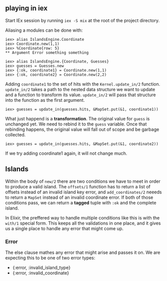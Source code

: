 ## playing in iex

Start IEx session by running `iex -S mix` at the root
of the project directory.

Aliasing a modules can be done with:

```
iex> alias IslandsEngine.Coordinate
iex> Coordinate.new(1,1)
iex> %Coordinate{row: 5}
** Argument Error something something
```
```
iex> alias IslandsEngine.{Coordinate, Guesses}
iex> guesses = Guesses.new
iex> {:ok, coordinate1} = Coordinate.new(1,1)
iex> {:ok, coordinate2} = Coordinate.new(2,2)
```

Adding `coordinate1` to the set of hits with the `Kernel.update_in/2` function.
`update_in/2` takes a path to the nested data structure we want to update
and a function to transform its value.
`update_in/2` will pass that structure into the function as the first argument.

```
iex> guesses = update_in(guesses.hits, &MapSet.put(&1, coordinate1))
```

What just happend is a **transformation**.
The original value for `guess` is unchanged yet.
We need to rebind it to the `guess` variable.
Once that rebinding happens, the original value will fall out of scope
and be garbage collected.

```
iex> guesses = update_in(guesses.hits, &MapSet.put(&1, coordinate2))
```
If we try adding coordinate1 again, it will not change much.

## Islands

Within the body of `new/2` there are two conditions we have to meet in order to produce
a valid island. The `offsets/1` function has to return a list of offsets instead of an invalid island key error,
and `add_coordinates/2` neeeds to return a `MapSet` instead of an invalid coordinate error.
If both of those conditions pass, we can return a **tagged** tuple with `:ok`
and the complete island.

In Elixir, the preffered way to handle multiple conditions like this is with the `with/1`
special form. This keeps all the validations in one place, and it gives us a single place
to handle any error that might come up.

### Error

The else clause mathes any error that might arise and passes it on.
We are expecting this to be one of two error types:

- {:error, :invalid_island_type}
- {:error, :invalid_coordinate}
